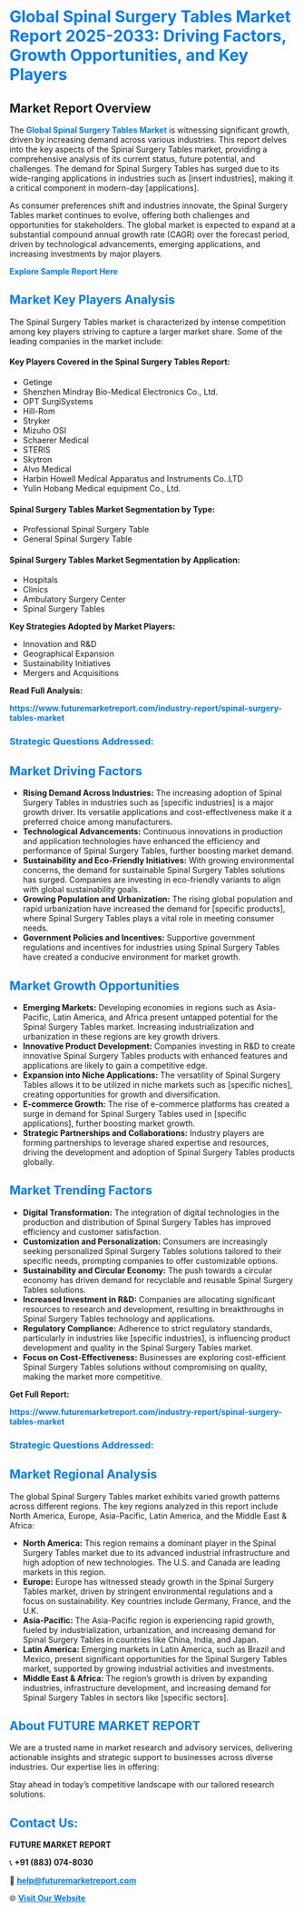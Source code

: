 <h1 style="color: #007BFF;">Global Spinal Surgery Tables Market Report 2025-2033: Driving Factors, Growth Opportunities, and Key Players</h1>

<section id="overview">
<h2>Market Report Overview</h2>
<p>The <a href="https://www.futuremarketreport.com/industry-report/spinal-surgery-tables-market" style="color: #007BFF; text-decoration: none;"><strong>Global Spinal Surgery Tables Market</strong></a> is witnessing significant growth, driven by increasing demand across various industries. This report delves into the key aspects of the Spinal Surgery Tables market, providing a comprehensive analysis of its current status, future potential, and challenges. The demand for Spinal Surgery Tables has surged due to its wide-ranging applications in industries such as [insert industries], making it a critical component in modern-day [applications].</p>
<p>As consumer preferences shift and industries innovate, the Spinal Surgery Tables market continues to evolve, offering both challenges and opportunities for stakeholders. The global market is expected to expand at a substantial compound annual growth rate (CAGR) over the forecast period, driven by technological advancements, emerging applications, and increasing investments by major players.</p>
</section>

<section id="overview">
<p><a href="https://www.futuremarketreport.com/request-sample/reportId=122830" style="color: #007BFF; text-decoration: none;"><strong>Explore Sample Report Here</strong></a></p>
</section>

<section id="key-players">
<h2 style="color: #007BFF;">Market Key Players Analysis</h2>
<p>The Spinal Surgery Tables market is characterized by intense competition among key players striving to capture a larger market share. Some of the leading companies in the market include:</p>
<h4>Key Players Covered in the Spinal Surgery Tables Report:</h4>
<ul><li>Getinge</li><li>Shenzhen Mindray Bio-Medical Electronics Co., Ltd.</li><li>OPT SurgiSystems</li><li>Hill-Rom</li><li>Stryker</li><li>Mizuho OSI</li><li>Schaerer Medical</li><li>STERIS</li><li>Skytron</li><li>Alvo Medical</li><li>Harbin Howell Medical Apparatus and Instruments Co..LTD</li><li>Yulin Hobang Medical equipment Co., Ltd.</li></ul>
<h4>Spinal Surgery Tables Market Segmentation by Type:</h4>
<ul><li>Professional Spinal Surgery Table</li><li>General Spinal Surgery Table</li></ul>

<h4>Spinal Surgery Tables Market Segmentation by Application:</h4>
<ul><li>Hospitals</li><li>Clinics</li><li>Ambulatory Surgery Center</li><li>Spinal Surgery Tables</li></ul>
<p><strong>Key Strategies Adopted by Market Players:</strong></p>
<ul>
<li>Innovation and R&D</li>
<li>Geographical Expansion</li>
<li>Sustainability Initiatives</li>
<li>Mergers and Acquisitions</li>
</ul>
</section>

<section>
<p><strong>Read Full Analysis: </strong></p><a href="https://www.futuremarketreport.com/industry-report/spinal-surgery-tables-market" style="color: #007BFF; text-decoration: none;"><strong>https://www.futuremarketreport.com/industry-report/spinal-surgery-tables-market</strong></a>
<h3 style="color: #007BFF;">Strategic Questions Addressed:</h3>
</section>

<section id="driving-factors">
<h2 style="color: #007BFF;">Market Driving Factors</h2>
<ul>
<li><strong>Rising Demand Across Industries:</strong> The increasing adoption of Spinal Surgery Tables in industries such as [specific industries] is a major growth driver. Its versatile applications and cost-effectiveness make it a preferred choice among manufacturers.</li>
<li><strong>Technological Advancements:</strong> Continuous innovations in production and application technologies have enhanced the efficiency and performance of Spinal Surgery Tables, further boosting market demand.</li>
<li><strong>Sustainability and Eco-Friendly Initiatives:</strong> With growing environmental concerns, the demand for sustainable Spinal Surgery Tables solutions has surged. Companies are investing in eco-friendly variants to align with global sustainability goals.</li>
<li><strong>Growing Population and Urbanization:</strong> The rising global population and rapid urbanization have increased the demand for [specific products], where Spinal Surgery Tables plays a vital role in meeting consumer needs.</li>
<li><strong>Government Policies and Incentives:</strong> Supportive government regulations and incentives for industries using Spinal Surgery Tables have created a conducive environment for market growth.</li>
</ul>
</section>

<section id="growth-opportunities">
<h2 style="color: #007BFF;">Market Growth Opportunities</h2>
<ul>
<li><strong>Emerging Markets:</strong> Developing economies in regions such as Asia-Pacific, Latin America, and Africa present untapped potential for the Spinal Surgery Tables market. Increasing industrialization and urbanization in these regions are key growth drivers.</li>
<li><strong>Innovative Product Development:</strong> Companies investing in R&D to create innovative Spinal Surgery Tables products with enhanced features and applications are likely to gain a competitive edge.</li>
<li><strong>Expansion into Niche Applications:</strong> The versatility of Spinal Surgery Tables allows it to be utilized in niche markets such as [specific niches], creating opportunities for growth and diversification.</li>
<li><strong>E-commerce Growth:</strong> The rise of e-commerce platforms has created a surge in demand for Spinal Surgery Tables used in [specific applications], further boosting market growth.</li>
<li><strong>Strategic Partnerships and Collaborations:</strong> Industry players are forming partnerships to leverage shared expertise and resources, driving the development and adoption of Spinal Surgery Tables products globally.</li>
</ul>
</section>

<section id="trending-factors">
<h2 style="color: #007BFF;">Market Trending Factors</h2>
<ul>
<li><strong>Digital Transformation:</strong> The integration of digital technologies in the production and distribution of Spinal Surgery Tables has improved efficiency and customer satisfaction.</li>
<li><strong>Customization and Personalization:</strong> Consumers are increasingly seeking personalized Spinal Surgery Tables solutions tailored to their specific needs, prompting companies to offer customizable options.</li>
<li><strong>Sustainability and Circular Economy:</strong> The push towards a circular economy has driven demand for recyclable and reusable Spinal Surgery Tables solutions.</li>
<li><strong>Increased Investment in R&D:</strong> Companies are allocating significant resources to research and development, resulting in breakthroughs in Spinal Surgery Tables technology and applications.</li>
<li><strong>Regulatory Compliance:</strong> Adherence to strict regulatory standards, particularly in industries like [specific industries], is influencing product development and quality in the Spinal Surgery Tables market.</li>
<li><strong>Focus on Cost-Effectiveness:</strong> Businesses are exploring cost-efficient Spinal Surgery Tables solutions without compromising on quality, making the market more competitive.</li>
</ul>
</section>

<section>
<p><strong>Get Full Report: </strong></p><a href="https://www.futuremarketreport.com/industry-report/spinal-surgery-tables-market" style="color: #007BFF; text-decoration: none;"><strong>https://www.futuremarketreport.com/industry-report/spinal-surgery-tables-market</strong></a>
<h3 style="color: #007BFF;">Strategic Questions Addressed:</h3>
</section>


<section id="regional-analysis">
<h2 style="color: #007BFF;">Market Regional Analysis</h2>
<p>The global Spinal Surgery Tables market exhibits varied growth patterns across different regions. The key regions analyzed in this report include North America, Europe, Asia-Pacific, Latin America, and the Middle East & Africa:</p>
<ul>
<li><strong>North America:</strong> This region remains a dominant player in the Spinal Surgery Tables market due to its advanced industrial infrastructure and high adoption of new technologies. The U.S. and Canada are leading markets in this region.</li>
<li><strong>Europe:</strong> Europe has witnessed steady growth in the Spinal Surgery Tables market, driven by stringent environmental regulations and a focus on sustainability. Key countries include Germany, France, and the U.K.</li>
<li><strong>Asia-Pacific:</strong> The Asia-Pacific region is experiencing rapid growth, fueled by industrialization, urbanization, and increasing demand for Spinal Surgery Tables in countries like China, India, and Japan.</li>
<li><strong>Latin America:</strong> Emerging markets in Latin America, such as Brazil and Mexico, present significant opportunities for the Spinal Surgery Tables market, supported by growing industrial activities and investments.</li>
<li><strong>Middle East & Africa:</strong> The region’s growth is driven by expanding industries, infrastructure development, and increasing demand for Spinal Surgery Tables in sectors like [specific sectors].</li>
</ul>
</section>

<footer>
<h2 style="color: #007BFF;">About FUTURE MARKET REPORT</h2>
<p>We are a trusted name in market research and advisory services, delivering actionable insights and strategic support to businesses across diverse industries. Our expertise lies in offering:</p>

<p>Stay ahead in today’s competitive landscape with our tailored research solutions.</p>

<h2 style="color: #007BFF;">Contact Us:</h2>
<p><strong>FUTURE MARKET REPORT</strong></p>
<p>📞 <strong>+91 (883) 074-8030</strong></p>
<p>📧 <strong><a href="mailto:help@futuremarketreport.com" style="color: #007BFF;">help@futuremarketreport.com</a></strong></p>
<p>🌐 <strong><a href="https://www.futuremarketreport.com/" style="color: #007BFF;">Visit Our Website</a></strong></p>
</footer>